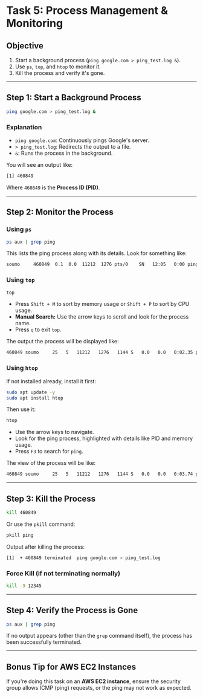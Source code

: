 # Task 5: Process Management & Monitoring

## Objective

1. Start a background process (`ping google.com > ping_test.log &`).
2. Use `ps`, `top`, and `htop` to monitor it.
3. Kill the process and verify it's gone.

---

## Step 1: Start a Background Process

```bash
ping google.com > ping_test.log &
```

### Explanation

- `ping google.com`: Continuously pings Google's server.
- `> ping_test.log`: Redirects the output to a file.
- `&`: Runs the process in the background.

You will see an output like:

```bash
[1] 460849
```

Where `460849` is the **Process ID (PID)**.

---

## Step 2: Monitor the Process

### Using `ps`

```bash
ps aux | grep ping
```

This lists the ping process along with its details. Look for something like:

```bash
soumo     460849  0.1  0.0  11212  1276 pts/0    SN   12:05   0:00 ping google.com
```

### Using `top`

```bash
top
```

- Press `Shift + M` to sort by memory usage or `Shift + P` to sort by CPU usage.
- **Manual Search:** Use the arrow keys to scroll and look for the process name.
- Press `q` to exit `top`.

The output the process will be displayed like:

```bash
460849 soumo     25   5   11212   1276   1144 S   0.0   0.0   0:02.35 ping
```

### Using `htop`

If not installed already, install it first:

```bash
sudo apt update -y
sudo apt install htop
```

Then use it:

```bash
htop
```

- Use the arrow keys to navigate.
- Look for the ping process, highlighted with details like PID and memory usage.
- Press `F3` to search for `ping`.

The view of the process will be like:

```bash
460849 soumo     25   5   11212   1276   1144 S   0.0   0.0   0:03.74 ping google.com
```

---

## Step 3: Kill the Process

```bash
kill 460849
```

Or use the `pkill` command:

```bash
pkill ping
```

Output after killing the process:

```bash
[1]  + 460849 terminated  ping google.com > ping_test.log
```

### Force Kill (if not terminating normally)

```bash
kill -9 12345
```

---

## Step 4: Verify the Process is Gone

```bash
ps aux | grep ping
```

If no output appears (other than the `grep` command itself), the process has been successfully terminated.

---

## Bonus Tip for AWS EC2 Instances

If you're doing this task on an **AWS EC2 instance**, ensure the security group allows ICMP (ping) requests, or the ping may not work as expected.
